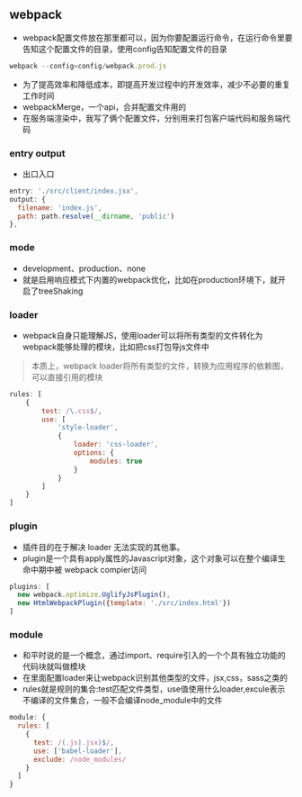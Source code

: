 ## webpack
- webpack配置文件放在那里都可以，因为你要配置运行命令，在运行命令里要告知这个配置文件的目录，使用config告知配置文件的目录
```js
webpack --config=config/webpack.prod.js
```
- 为了提高效率和降低成本，即提高开发过程中的开发效率，减少不必要的重复工作时间
- webpackMerge，一个api，合并配置文件用的
- 在服务端渲染中，我写了俩个配置文件，分别用来打包客户端代码和服务端代码
### entry output
- 出口入口
```js
entry: './src/client/index.jsx',
output: {
  filename: 'index.js',
  path: path.resolve(__dirname, 'public')
},
```
### mode
- development、production、none
- 就是启用响应模式下内置的webpack优化，比如在production环境下，就开启了treeShaking
### loader
- webpack自身只能理解JS，使用loader可以将所有类型的文件转化为webpack能够处理的模块，比如把css打包导js文件中
> 本质上，webpack loader将所有类型的文件，转换为应用程序的依赖图，可以直接引用的模块
```js
rules: [
    {
        test: /\.css$/,
        use: [
            'style-loader',
            {
                loader: 'css-loader',
                options: {
                    modules: true
                }
            }
        ]
    }
]
```
### plugin
- 插件目的在于解决 loader 无法实现的其他事。
- plugin是一个具有apply属性的Javascript对象，这个对象可以在整个编译生命中期中被 webpack compier访问
```js
plugins: [
  new webpack.optimize.UglifyJsPlugin(),
  new HtmlWebpackPlugin({template: './src/index.html'})
]
```
### module
- 和平时说的是一个概念，通过import、require引入的一个个具有独立功能的代码块就叫做模块
- 在里面配置loader来让webpack识别其他类型的文件，jsx,css，sass之类的
- rules就是规则的集合:test匹配文件类型，use值使用什么loader,excule表示不编译的文件集合，一般不会编译node_module中的文件
```js
module: {
  rules: [
    {
      test: /(.js|.jsx)$/,
      use: ['babel-loader'],
      exclude: /node_modules/
    }
  ]
}
```

